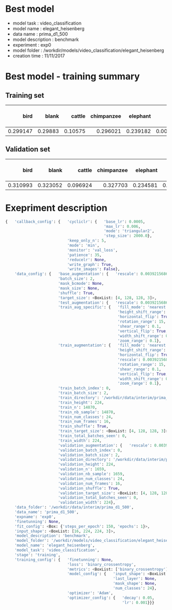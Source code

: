 # Best model 

- model task : video_classification 
- model name : elegant_heisenberg 
- data name : prima_d1_500 
- model description : benchmark 
- experiment : exp0 
- model folder : /workdir/models/video_classification/elegant_heisenberg 
- creation time : 11/11/2017 

# Best model - training summary 

## Training set 

|     bird |   blank |   cattle |   chimpanzee |   elephant |   forest buffalo |   gorilla |   hippopotamus |    human |      hyena |   large ungulate |   leopard |       lion |   other (non-primate) |   other (primate) |   pangolin |   porcupine |   reptile |   rodent |   small antelope |   small cat |   wild dog |   duiker |      hog |
|---------:|--------:|---------:|-------------:|-----------:|-----------------:|----------:|---------------:|---------:|-----------:|-----------------:|----------:|-----------:|----------------------:|------------------:|-----------:|------------:|----------:|---------:|-----------------:|------------:|-----------:|---------:|---------:|
| 0.299147 | 0.29883 |  0.10575 |     0.296021 |   0.239182 |       0.00539591 | 0.0617278 |      0.0573906 | 0.298831 | 0.00936577 |        0.0712738 | 0.0774029 | 0.00376589 |              0.298233 |          0.326893 |  0.0247637 |    0.146388 | 0.0084622 | 0.301484 |        0.0808171 |   0.0316565 |  0.0114814 | 0.307882 | 0.297421 |

## Validation set 

|     bird |    blank |   cattle |   chimpanzee |   elephant |   forest buffalo |   gorilla |   hippopotamus |    human |     hyena |   large ungulate |   leopard |       lion |   other (non-primate) |   other (primate) |   pangolin |   porcupine |    reptile |   rodent |   small antelope |   small cat |   wild dog |   duiker |     hog |
|---------:|---------:|---------:|-------------:|-----------:|-----------------:|----------:|---------------:|---------:|----------:|-----------------:|----------:|-----------:|----------------------:|------------------:|-----------:|------------:|-----------:|---------:|-----------------:|------------:|-----------:|---------:|--------:|
| 0.310993 | 0.323052 | 0.096924 |     0.327703 |   0.234581 |       0.00580096 | 0.0427606 |      0.0687436 | 0.295511 | 0.0159044 |        0.0722019 | 0.0757053 | 0.00300638 |              0.295152 |          0.357013 |  0.0271423 |    0.147834 | 0.00683391 | 0.290091 |        0.0785335 |   0.0131762 |  0.0111323 | 0.268739 | 0.29471 |



# Exepriment description 

```python 
{   'callback_config': {   'cycliclr': {   'base_lr': 0.0005,
                                           'max_lr': 0.006,
                                           'mode': 'triangular2',
                                           'step_size': 2000.0},
                           'keep_only_n': 5,
                           'mode': 'min',
                           'monitor': 'val_loss',
                           'patience': 35,
                           'reducelr': None,
                           'write_graph': True,
                           'write_images': False},
    'data_config': {   'base_augmentation': {   'rescale': 0.00392156862745098},
                       'batch_size': 2,
                       'mask_bcmode': None,
                       'mask_size': None,
                       'shuffle': True,
                       'target_size': <BoxList: [4, 128, 128, 3]>,
                       'test_augmentation': {   'rescale': 0.00392156862745098},
                       'train_aug_specific': {   'fill_mode': 'nearest',
                                                 'height_shift_range': 0.05,
                                                 'horizontal_flip': True,
                                                 'rotation_range': 15,
                                                 'shear_range': 0.1,
                                                 'vertical_flip': True,
                                                 'width_shift_range': 0.05,
                                                 'zoom_range': 0.1},
                       'train_augmentation': {   'fill_mode': 'nearest',
                                                 'height_shift_range': 0.05,
                                                 'horizontal_flip': True,
                                                 'rescale': 0.00392156862745098,
                                                 'rotation_range': 15,
                                                 'shear_range': 0.1,
                                                 'vertical_flip': True,
                                                 'width_shift_range': 0.05,
                                                 'zoom_range': 0.1},
                       'train_batch_index': 0,
                       'train_batch_size': 2,
                       'train_directory': '/workdir/data/interim/prima_d1_500',
                       'train_height': 224,
                       'train_n': 14870,
                       'train_nb_sample': 14870,
                       'train_num_classes': 24,
                       'train_num_frames': 16,
                       'train_shuffle': True,
                       'train_target_size': <BoxList: [4, 128, 128, 3]>,
                       'train_total_batches_seen': 0,
                       'train_width': 224,
                       'validation_augmentation': {   'rescale': 0.00392156862745098},
                       'validation_batch_index': 0,
                       'validation_batch_size': 2,
                       'validation_directory': '/workdir/data/interim/prima_d1_500',
                       'validation_height': 224,
                       'validation_n': 1659,
                       'validation_nb_sample': 1659,
                       'validation_num_classes': 24,
                       'validation_num_frames': 16,
                       'validation_shuffle': True,
                       'validation_target_size': <BoxList: [4, 128, 128, 3]>,
                       'validation_total_batches_seen': 0,
                       'validation_width': 224},
    'data_folder': '/workdir/data/interim/prima_d1_500',
    'data_name': 'prima_d1_500',
    'expname': 'exp0',
    'finetunning': None,
    'fit_config': <Box: {'steps_per_epoch': 150, 'epochs': 1}>,
    'input_shape': <BoxList: [16, 224, 224, 3]>,
    'model_description': 'benchmark',
    'model_folder': '/workdir/models/video_classification/elegant_heisenberg',
    'model_name': 'elegant_heisenberg',
    'model_task': 'video_classification',
    'stage': 'training',
    'training_config': {   'finetunning': None,
                           'loss': 'binary_crossentropy',
                           'metrics': <BoxList: ['binary_crossentropy']>,
                           'model_config': {   'input_shape': <BoxList: [4, 128, 128, 3]>,
                                               'last_layer': None,
                                               'mask_shape': None,
                                               'num_classes': 24},
                           'optimizer': 'Adam',
                           'optimizer_config': {   'decay': 0.05,
                                                   'lr': 0.001}}}
```